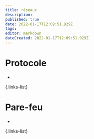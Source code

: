 ```yaml
---
title: réseaux
description: 
published: true
date: 2022-01-17T12:09:51.929Z
tags: 
editor: markdown
dateCreated: 2022-01-17T12:09:51.929Z
---
```


# Protocole
- 
{.links-list}

# Pare-feu
- 
{.links-list}
